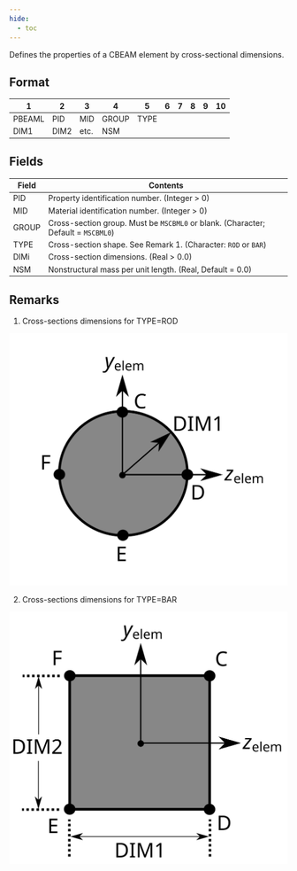 ```yaml
---
hide:
  - toc
---
```

Defines the properties of a CBEAM element by cross-sectional dimensions.

## Format
| 1        | 2        | 3        | 4        | 5        | 6        | 7        | 8        | 9        | 10       | 
| -------- | -------- | -------- | -------- | -------- | -------- | -------- | -------- | -------- | -------- | 
| PBEAML   | PID      | MID      | GROUP    | TYPE     |          |          |          |          |          | 
| DIM1     | DIM2     | etc.     | NSM      |          |          |          |          |          |          | 


## Fields
| Field      | Contents |
| ---------- | -------- |
| PID   | Property identification number. (Integer > 0)
| MID   | Material identification number. (Integer > 0)
| GROUP | Cross-section group. Must be `MSCBML0` or blank. (Character; Default = `MSCBML0`)
| TYPE  | Cross-section shape. See Remark 1. (Character: `ROD` or `BAR`)
| DIMi  | Cross-section dimensions. (Real > 0.0)
| NSM   | Nonstructural mass per unit length. (Real, Default = 0.0)

## Remarks
1. Cross-sections dimensions for TYPE=ROD

![ROD](https://raw.githubusercontent.com/vtpasquale/web_assets/assets/img/rod.svg)


2. Cross-sections dimensions for TYPE=BAR

![BAR](https://raw.githubusercontent.com/vtpasquale/web_assets/assets/img/bar.svg)
